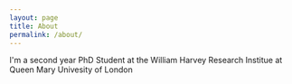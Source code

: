 ```yaml
---
layout: page
title: About
permalink: /about/
---
```


I'm a second year PhD Student at the William Harvey Research Institue at Queen Mary Univesity of London
